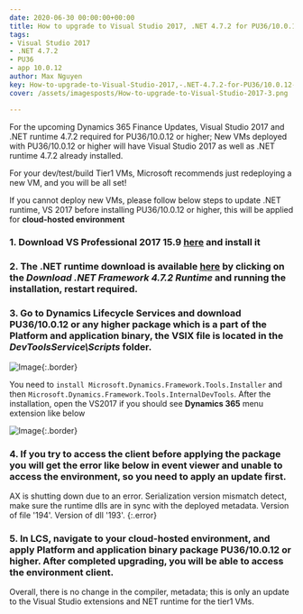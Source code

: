 ```yaml
---
date: 2020-06-30 00:00:00+00:00
title: How to upgrade to Visual Studio 2017, .NET 4.7.2 for PU36/10.0.12 and higher
tags:
- Visual Studio 2017
- .NET 4.7.2
- PU36
- app 10.0.12
author: Max Nguyen
key: How-to-upgrade-to-Visual-Studio-2017,-.NET-4.7.2-for-PU36/10.0.12-and-higher
cover: /assets/imagesposts/How-to-upgrade-to-Visual-Studio-2017-3.png

---
```


For the upcoming Dynamics 365 Finance Updates, Visual Studio 2017 and .NET runtime 4.7.2 required for PU36/10.0.12 or higher; New VMs deployed with PU36/10.0.12 or higher will have Visual Studio 2017 as well as .NET runtime 4.7.2 already installed. 

For your dev/test/build Tier1 VMs, Microsoft recommends just redeploying a new VM, and you will be all set! 

If you cannot deploy new VMs, please follow below steps to update .NET runtime, VS 2017 before installing PU36/10.0.12 or higher, this will be applied for **cloud-hosted environment**

### 1. Download VS Professional 2017 15.9 [here](https://download.visualstudio.microsoft.com/download/pr/ac05c4f5-0da1-429f-8701-ce509ac69926/7b51a7b8db36f977745cf3e19ef1e9c62ebf29f704aebafce443626b779cb4f8/vs_Professional.exe) and install it

### 2. The .NET runtime download is available [here](https://dotnet.microsoft.com/download/dotnet-framework/net472) by clicking on the _Download .NET Framework 4.7.2 Runtime_ and running the installation, restart required.

### 3. Go to Dynamics Lifecycle Services and download PU36/10.0.12 or any higher package which is a part of the Platform and application binary, the VSIX file is located in the _DevToolsService\Scripts_ folder.

![Image]({{site.url}}/assets/imagesposts/How-to-upgrade-to-Visual-Studio-2017-1.png){:.border}

You need to ```install Microsoft.Dynamics.Framework.Tools.Installer``` and then ```Microsoft.Dynamics.Framework.Tools.InternalDevTools```.
After the installation, open the VS2017 if you should see **Dynamics 365** menu extension like below

![Image]({{site.url}}/assets/imagesposts/How-to-upgrade-to-Visual-Studio-2017-2.png){:.border}

### 4. If you try to access the client before applying the package you will get the error like below in event viewer and unable to access the environment, so you need to apply an update first.

AX is shutting down due to an error. Serialization version mismatch detect, make sure the runtime dlls are in sync with the deployed metadata. Version of file '194'. Version of dll '193'.
{:.error}

### 5. In LCS, navigate to your cloud-hosted environment, and apply Platform and application binary package PU36/10.0.12 or higher. After completed upgrading, you will be able to access the environment client. 

Overall, there is no change in the compiler, metadata; this is only an update to the Visual Studio extensions and NET runtime for the tier1 VMs.